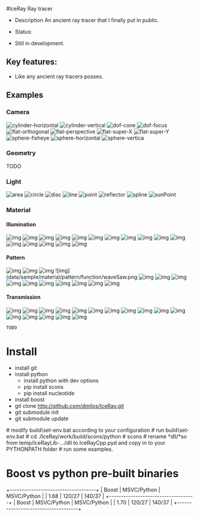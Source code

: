 #IceRay Ray tracer

 - Description
  An ancient ray tracer that I finally put in public.

 - Status:
  - Still in development.

## Key features:
 - Like any ancient ray tracers posses.

## Examples

### Camera

![cylinder-horizontal](data/sample/camera/cylinder-horizontal.png)
![cylinder-vertical](data/sample/camera/cylinder-vertical.png)
![dof-cone](data/sample/camera/dof-cone.png)
![dof-focus](data/sample/camera/dof-focus.png)
![flat-orthogonal](data/sample/camera/flat-orthogonal.png)
![flat-perspective](data/sample/camera/flat-perspective.png)
![flat-super-X](data/sample/camera/flat-super-X.png)
![flat-super-Y](data/sample/camera/flat-super-Y.png)
![sphere-fisheye](data/sample/camera/sphere-fisheye.png)
![sphere-horizontal](data/sample/camera/sphere-horizontal.png)
![sphere-vertica](data/sample/camera/sphere-vertical.png)


### Geometry
TODO

### Light
![area](data/sample/light/area.png)
![circle](data/sample/light/circle.png)
![disc](data/sample/light/disc.png)
![line](data/sample/light/line.png)
![point](data/sample/light/point.png)
![reflector](data/sample/light/reflector.png)
![spline](data/sample/light/spline.png)
![sunPoint](data/sample/light/sunPoint.png)

### Material

#### Illumination
![img](data/sample/material/illumination/AshShiCmpl.png)
![img](data/sample/material/illumination/AshShiDif.png)
![img](data/sample/material/illumination/AshShiSpec.png)
![img](data/sample/material/illumination/ONf29.png)
![img](data/sample/material/illumination/ONp44.png)
![img](data/sample/material/illumination/ambient.png)
![img](data/sample/material/illumination/beckmann.png)
![img](data/sample/material/illumination/blinn.png)
![img](data/sample/material/illumination/gaussian.png)
![img](data/sample/material/illumination/hs-lambert.png)
![img](data/sample/material/illumination/hs-phong.png)
![img](data/sample/material/illumination/lambert.png)
![img](data/sample/material/illumination/phong.png)
![img](data/sample/material/illumination/ward-aprox.png)
![img](data/sample/material/illumination/ward-iso.png)
![img](data/sample/material/illumination/ward-real.png)

#### Pattern
![img](data/sample/material/pattern/function/checker.png)
![img](data/sample/material/pattern/function/hexagon.png)
![img](data/sample/material/pattern/function/normal2ambient.png)
![img](data/sample/material/pattern/function/waveSaw.png
![img](data/sample/material/pattern/function/waveSin.png)
![img](data/sample/material/pattern/noise/Crackle.png)
![img](data/sample/material/pattern/noise/Perlin.png)
![img](data/sample/material/pattern/noise/Value.png)
![img](data/sample/material/pattern/noise/noiseCells.png)
![img](data/sample/material/pattern/transform/cartesian2cylindric.png)
![img](data/sample/material/pattern/transform/cartesian2spherical.png)
![img](data/sample/material/pattern/transform/cartesian2tablecloth.png)
![img](data/sample/material/pattern/transform/cylindric2cartesian.png)
![img](data/sample/material/pattern/transform/cylindric2spherical.png)

#### Transmission
![img](data/sample/material/transmission/mirrorP.png)
![img](data/sample/material/transmission/mirrorS.png)
![img](data/sample/material/transmission/reflect-plane-One.png)
![img](data/sample/material/transmission/reflect-sphere-One.png)
![img](data/sample/material/transmission/reflectB-plane-Grid-plane.png)
![img](data/sample/material/transmission/reflectB-plane-Hex-plane.png)
![img](data/sample/material/transmission/reflectB-plane-Rand-plane.png)
![img](data/sample/material/transmission/reflectB-plane-VDC-plane.png)
![img](data/sample/material/transmission/reflectB-sphere-Grid.png)
![img](data/sample/material/transmission/reflectB-sphere-Hex.png)
![img](data/sample/material/transmission/reflectB-sphere-Rand.png)
![img](data/sample/material/transmission/reflectB-sphere-VDC.png)
![img](data/sample/material/transmission/refractArbitrary.png)
![img](data/sample/material/transmission/refractFresnel.png)
![img](data/sample/material/transmission/refractOne.png)
![img](data/sample/material/transmission/refractSchlick.png)


```python
TODO
```

# Install
  - install git
  - install python
    - install python with dev options
    - pip install scons
    - pip install nucleotide
  - install boost
  - git clone http://github.com/dmilos/IceRay.git
  - git submodule init
  - git submodule update

 \# modify build\set-env.bat according to your configuration
 \# run build\set-env.bat
 \# cd ./IceRay/work/build/scons/python
 \# scons
 \# rename *dll/*so from temp/IceRayLib-.../dll to IceRayCpp.pyd and copy in to your PYTHONPATH folder
 \# run some examples.


# Boost vs python pre-built binaries
   +------------------------------------+
   | Boost  | MSVC/Python | MSVC/Python |
   | 1.68   | 120/27      | 140/37      |
   +------------------------------------+
   | Boost  | MSVC/Python | MSVC/Python |
   | 1.70   | 120/27      | 140/37      |
   +------------------------------------+

